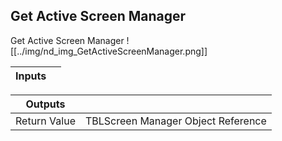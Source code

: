 ## Get Active Screen Manager
Get Active Screen Manager
![[../img/nd_img_GetActiveScreenManager.png]]

|Inputs||
|--|--|

|Outputs||
|--|--|
| Return Value | TBLScreen Manager Object Reference |
